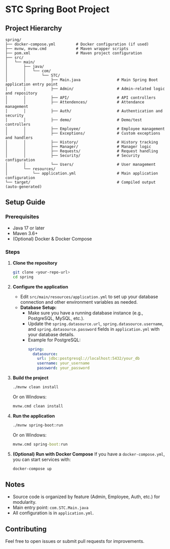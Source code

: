 # STC Spring Boot Project

## Project Hierarchy

```
spring/
├── docker-compose.yml         # Docker configuration (if used)
├── mvnw, mvnw.cmd             # Maven wrapper scripts
├── pom.xml                    # Maven project configuration
├── src/
│   └── main/
│       ├── java/
│       │   └── com/
│       │       └── STC/
│       │           ├── Main.java                # Main Spring Boot application entry point
│       │           ├── Admin/                   # Admin-related logic and repository
│       │           ├── API/                     # API controllers
│       │           ├── Attendences/             # Attendance management
│       │           ├── Auth/                    # Authentication and security
│       │           ├── demo/                    # Demo/test controllers
│       │           ├── Employee/                # Employee management
│       │           ├── Exceptions/              # Custom exceptions and handlers
│       │           ├── History/                 # History tracking
│       │           ├── Manager/                 # Manager logic
│       │           ├── Requests/                # Request handling
│       │           ├── Security/                # Security configuration
│       │           └── Users/                   # User management
│       └── resources/
│           └── application.yml                  # Main application configuration
└── target/                                      # Compiled output (auto-generated)
```

## Setup Guide

### Prerequisites
- Java 17 or later
- Maven 3.6+
- (Optional) Docker & Docker Compose

### Steps

1. **Clone the repository**
   ```sh
   git clone <your-repo-url>
   cd spring
   ```

2. **Configure the application**
   - Edit `src/main/resources/application.yml` to set up your database connection and other environment variables as needed.
   - **Database Setup:**
     - Make sure you have a running database instance (e.g., PostgreSQL, MySQL, etc.).
     - Update the `spring.datasource.url`, `spring.datasource.username`, and `spring.datasource.password` fields in `application.yml` with your database details.
     - Example for PostgreSQL:
       ```yaml
       spring:
         datasource:
           url: jdbc:postgresql://localhost:5432/your_db
           username: your_username
           password: your_password
       ```

3. **Build the project**
   ```sh
   ./mvnw clean install
   ```
   Or on Windows:
   ```cmd
   mvnw.cmd clean install
   ```

4. **Run the application**
   ```sh
   ./mvnw spring-boot:run
   ```
   Or on Windows:
   ```cmd
   mvnw.cmd spring-boot:run
   ```

5. **(Optional) Run with Docker Compose**
   If you have a `docker-compose.yml`, you can start services with:
   ```sh
   docker-compose up
   ```

## Notes
- Source code is organized by feature (Admin, Employee, Auth, etc.) for modularity.
- Main entry point: `com.STC.Main.java`
- All configuration is in `application.yml`.

## Contributing
Feel free to open issues or submit pull requests for improvements.
